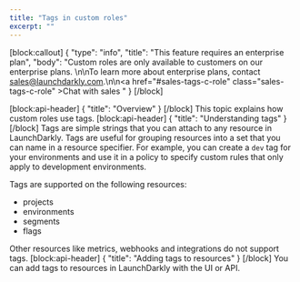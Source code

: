 ```yaml
---
title: "Tags in custom roles"
excerpt: ""
---
```

[block:callout]
{
  "type": "info",
  "title": "This feature requires an enterprise plan",
  "body": "Custom roles are only available to customers on our enterprise plans. \n\nTo learn more about enterprise plans, contact [sales@launchdarkly.com](mailto:sales@launchdarkly.com?Subject=Custom%20roles).\n\n<span><a href=\"#sales-tags-c-role\" class=\"sales-tags-c-role\" >Chat with sales</a> </span>"
}
[/block]

[block:api-header]
{
  "title": "Overview"
}
[/block]
This topic explains how custom roles use tags.
[block:api-header]
{
  "title": "Understanding tags"
}
[/block]
Tags are simple strings that you can attach to any resource in LaunchDarkly. Tags are useful for grouping resources into a set that you can name in a resource specifier. For example, you can create a `dev` tag for your environments and use it in a policy to specify custom rules that only apply to development environments.

Tags are supported on the following resources: 
* projects
* environments
* segments
* flags

Other resources like metrics, webhooks and integrations do not support tags.
[block:api-header]
{
  "title": "Adding tags to resources"
}
[/block]
You can add tags to resources in LaunchDarkly with the UI or API.